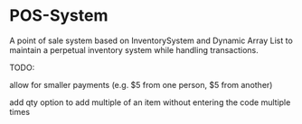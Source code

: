 # POS-System
A point of sale system based on InventorySystem and Dynamic Array List to maintain a perpetual inventory system while handling transactions.

TODO: 

allow for smaller payments (e.g. $5 from one person, $5 from another)

add qty option to add multiple of an item without entering the code multiple times



